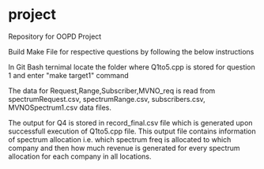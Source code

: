 # project

Repository for OOPD Project

Build Make File for respective questions by following the below instructions

In Git Bash ternimal locate the folder where Q1to5.cpp is stored for question 1 and enter "make target1" command

The data for Request,Range,Subscriber,MVNO_req is read from spectrumRequest.csv, spectrumRange.csv, subscribers.csv, MVNOSpectrum1.csv data files.

The output for Q4 is stored in record_final.csv file which is generated upon successfull execution of Q1to5.cpp file. This output file contains information of spectrum allocation i.e. which spectrum freq is allocated to which company and then how much revenue is generated for every spectrum allocation for each company in all locations.
